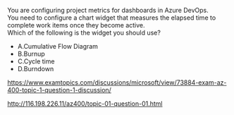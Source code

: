 You are configuring project metrics for dashboards in Azure DevOps.<br/>You need to configure a chart widget that measures the elapsed time to complete work items once they become active.<br/>Which of the following is the widget you should use?<br/><ul><li class="multi-choice-item"><span class="multi-choice-letter" data-choice-letter="A">A.</span>Cumulative Flow Diagram</li><li class="multi-choice-item"><span class="multi-choice-letter" data-choice-letter="B">B.</span>Burnup</li><li class="multi-choice-item correct-hidden"><span class="multi-choice-letter" data-choice-letter="C">C.</span>Cycle time</li><li class="multi-choice-item"><span class="multi-choice-letter" data-choice-letter="D">D.</span>Burndown</li></ul><p><a href="https://www.examtopics.com/discussions/microsoft/view/73884-exam-az-400-topic-1-question-1-discussion/">https://www.examtopics.com/discussions/microsoft/view/73884-exam-az-400-topic-1-question-1-discussion/</a></p><p><a href="http://116.198.226.11/az400/topic-01-question-01.html">http://116.198.226.11/az400/topic-01-question-01.html</a></p><script src="https://giscus.app/client.js"                    data-repo="azsamples/az204"                    data-repo-id="R_kgDOMRXzDQ"                    data-category="General"                    data-category-id="DIC_kwDOMRXzDc4Cgi27"                    data-mapping="pathname"                    data-strict="0"                    data-reactions-enabled="0"                    data-emit-metadata="0"                    data-input-position="bottom"                    data-theme="preferred_color_scheme"                    data-lang="en"                    crossorigin="anonymous"                    async>                    </script>